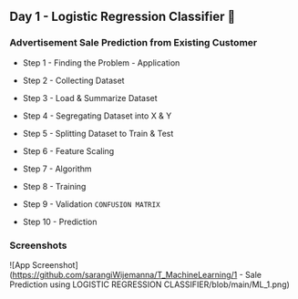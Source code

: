 ## Day 1 - Logistic Regression Classifier 🚗

### Advertisement  Sale Prediction from Existing Customer 
 
- Step 1 - Finding the Problem - Application

- Step 2 - Collecting Dataset

- Step 3 - Load & Summarize Dataset

- Step 4 - Segregating Dataset into X & Y

- Step 5 - Splitting Dataset to Train & Test

- Step 6 - Feature Scaling

- Step 7 - Algorithm

- Step 8 - Training

- Step 9 - Validation ```CONFUSION MATRIX```

- Step 10 - Prediction

### Screenshots

   ![App Screenshot](https://github.com/sarangiWijemanna/T_MachineLearning/1 - Sale Prediction using LOGISTIC REGRESSION CLASSIFIER/blob/main/ML_1.png)
